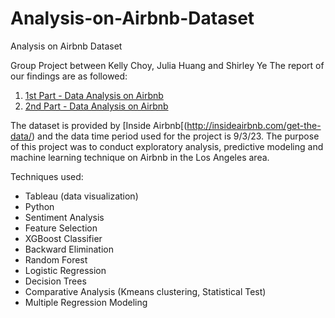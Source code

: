 # Analysis-on-Airbnb-Dataset
Analysis on Airbnb Dataset

Group Project between Kelly Choy, Julia Huang and Shirley Ye
The report of our findings are as followed: 
 1. [1st Part - Data Analysis on Airbnb](https://github.com/kellychoy/Analysis-on-Airbnb-Dataset/blob/main/Analysis%20on%20Airbnb.pdf)
 2. [2nd Part - Data Analysis on Airbnb](https://github.com/kellychoy/Analysis-on-Airbnb-Dataset/blob/main/Analysis%20on%20Airbnb%20Final.pdf)

The dataset is provided by [Inside Airbnb[(http://insideairbnb.com/get-the-data/) and the data time period used for the project is 9/3/23. The purpose of this project was to conduct exploratory analysis, predictive modeling and machine learning technique on Airbnb in the Los Angeles area. 

Techniques used:
- Tableau (data visualization)
- Python
- Sentiment Analysis
- Feature Selection 
 - XGBoost Classifier
 - Backward Elimination
- Random Forest
- Logistic Regression
- Decision Trees
- Comparative Analysis (Kmeans clustering, Statistical Test)
- Multiple Regression Modeling
  



